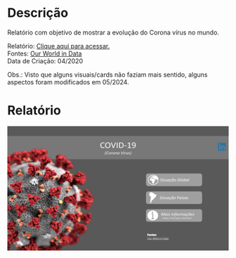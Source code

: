 # Descrição
Relatório com objetivo de mostrar a evolução do Corona vírus no mundo.

Relatório: [Clique aqui para acessar.](https://app.powerbi.com/view?r=eyJrIjoiNzM3MTRlNjctNmRlZS00NDBhLWE4MGUtMWM2MTM0YzFhZTk3IiwidCI6IjkyZGVmYjkyLWQwZWYtNDZkZC04OWQ1LTdlN2JmZTIzMmYwNSJ9)\
Fontes: [Our World in Data](https://github.com/owid/covid-19-data/tree/master/public/data)\
Data de Criação: 04/2020

Obs.: Visto que alguns visuais/cards não faziam mais sentido, alguns aspectos foram modificados em 05/2024.

# Relatório
[![Clique aqui para acessar.](readme.png)](https://app.powerbi.com/view?r=eyJrIjoiNzM3MTRlNjctNmRlZS00NDBhLWE4MGUtMWM2MTM0YzFhZTk3IiwidCI6IjkyZGVmYjkyLWQwZWYtNDZkZC04OWQ1LTdlN2JmZTIzMmYwNSJ9)